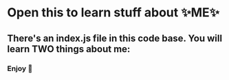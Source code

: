 # Open this to learn stuff about ✨ME✨

## There's an index.js file in this code base. You will learn TWO things about me:

### Enjoy 🥰